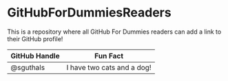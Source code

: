 # GitHubForDummiesReaders
This is a repository where all GitHub For Dummies readers can add a link to their GitHub profile!

| GitHub Handle | Fun Fact |
| ------------- | -------- |
| @sguthals | I have two cats and a dog! |
